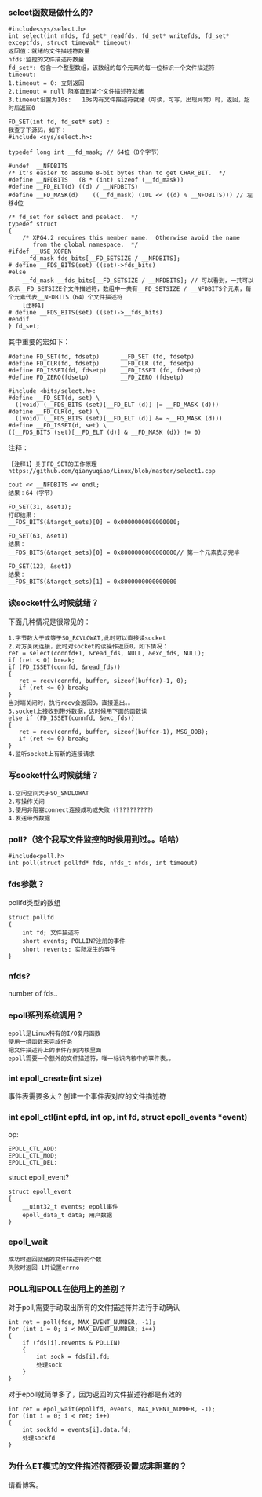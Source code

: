 ### select函数是做什么的?
```
#include<sys/select.h>
int select(int nfds, fd_set* readfds, fd_set* writefds, fd_set* exceptfds, struct timeval* timeout)
返回值：就绪的文件描述符数量
nfds:监控的文件描述符数量
fd_set*: 包含一个整型数组，该数组的每个元素的每一位标识一个文件描述符
timeout: 
1.timeout = 0: 立刻返回
2.timeout = null 阻塞直到某个文件描述符就绪
3.timeout设置为10s:   10s内有文件描述符就绪（可读，可写，出现异常）时，返回，超时后返回0

FD_SET(int fd, fd_set* set) :
我查了下源码，如下：
#include <sys/select.h>:

typedef long int __fd_mask; // 64位（8个字节）

#undef  __NFDBITS
/* It's easier to assume 8-bit bytes than to get CHAR_BIT.  */
#define __NFDBITS   (8 * (int) sizeof (__fd_mask))
#define __FD_ELT(d) ((d) / __NFDBITS)
#define __FD_MASK(d)    ((__fd_mask) (1UL << ((d) % __NFDBITS))) // 左移d位

/* fd_set for select and pselect.  */
typedef struct
{
    /* XPG4.2 requires this member name.  Otherwise avoid the name
       from the global namespace.  */
#ifdef __USE_XOPEN
    __fd_mask fds_bits[__FD_SETSIZE / __NFDBITS];
# define __FDS_BITS(set) ((set)->fds_bits)
#else
    __fd_mask __fds_bits[__FD_SETSIZE / __NFDBITS]; // 可以看到，一共可以表示__FD_SETSIZE个文件描述符，数组中一共有__FD_SETSIZE / __NFDBITS个元素，每个元素代表__NFDBITS（64）个文件描述符
    [注释1]
# define __FDS_BITS(set) ((set)->__fds_bits)
#endif
} fd_set;
```
其中重要的宏如下：
```
#define FD_SET(fd, fdsetp)      __FD_SET (fd, fdsetp)
#define FD_CLR(fd, fdsetp)      __FD_CLR (fd, fdsetp)
#define FD_ISSET(fd, fdsetp)    __FD_ISSET (fd, fdsetp)
#define FD_ZERO(fdsetp)         __FD_ZERO (fdsetp)

#include <bits/select.h>:
#define __FD_SET(d, set) \
  ((void) (__FDS_BITS (set)[__FD_ELT (d)] |= __FD_MASK (d)))
#define __FD_CLR(d, set) \
  ((void) (__FDS_BITS (set)[__FD_ELT (d)] &= ~__FD_MASK (d)))
#define __FD_ISSET(d, set) \
((__FDS_BITS (set)[__FD_ELT (d)] & __FD_MASK (d)) != 0)
```
注释：
```
【注释1】关于FD_SET的工作原理
https://github.com/qianyuqiao/Linux/blob/master/select1.cpp

cout << __NFDBITS << endl;
结果：64（字节）

FD_SET(31, &set1);
打印结果：
__FDS_BITS(&target_sets)[0] = 0x0000000080000000;

FD_SET(63, &set1)
结果：
__FDS_BITS(&target_sets)[0] = 0x8000000000000000// 第一个元素表示完毕

FD_SET(123, &set1)
结果：
__FDS_BITS(&target_sets)[1] = 0x8000000000000000
```

### 读socket什么时候就绪？
 下面几种情况是很常见的：
 ```
 1.字节数大于或等于SO_RCVLOWAT,此时可以直接读socket
 2.对方关闭连接，此时对socket的读操作返回0，如下情况：
ret = select(connfd+1, &read_fds, NULL, &exc_fds, NULL);
if (ret < 0) break;
if (FD_ISSET(connfd, &read_fds))
{
    ret = recv(connfd, buffer, sizeof(buffer)-1, 0);
    if (ret <= 0) break;
}
当对端关闭时，执行recv会返回0，直接退出。。
3.socket上接收到带外数据，这时候用下面的函数读
else if (FD_ISSET(connfd, &exc_fds))
{
    ret = recv(connfd, buffer, sizeof(buffer-1), MSG_OOB);
    if (ret <= 0) break;
}
4.监听socket上有新的连接请求
 ```
 
 ### 写socket什么时候就绪？
 ```
 1.空闲空间大于SO_SNDLOWAT
 2.写操作关闭
 3.使用非阻塞connect连接成功或失败（??????????）
 4.发送带外数据
 ```
 
 ### poll?（这个我写文件监控的时候用到过。。哈哈）
 ```
#include<poll.h>
int poll(struct pollfd* fds, nfds_t nfds, int timeout)
```

### fds参数？
pollfd类型的数组
```
struct pollfd
{
    int fd; 文件描述符
    short events; POLLIN?注册的事件
    short revents; 实际发生的事件
}
```

### nfds?
number of fds..

### epoll系列系统调用？
```
epoll是Linux特有的I/O复用函数
使用一组函数来完成任务
把文件描述符上的事件存到内核里面
epoll需要一个额外的文件描述符，唯一标识内核中的事件表。。
```

### int epoll_create(int size)
事件表需要多大？创建一个事件表对应的文件描述符

### int epoll_ctl(int epfd, int op, int fd, struct epoll_events \*event)
op:
```
EPOLL_CTL_ADD:
EPOLL_CTL_MOD;
EPOLL_CTL_DEL:
```
struct epoll_event?
```
struct epoll_event
{
    __uint32_t events; epoll事件
    epoll_data_t data; 用户数据
}
```

### epoll_wait
```
成功时返回就绪的文件描述符的个数
失败时返回-1并设置errno
```

### POLL和EPOLL在使用上的差别？
对于poll,需要手动取出所有的文件描述符并进行手动确认
```
int ret = poll(fds, MAX_EVENT_NUMBER, -1);
for (int i = 0; i < MAX_EVENT_NUMBER; i++)
{
    if (fds[i].revents & POLLIN)
    {
        int sock = fds[i].fd;
        处理sock
    }
}
```
对于epoll就简单多了，因为返回的文件描述符都是有效的
```
int ret = epol_wait(epollfd, events, MAX_EVENT_NUMBER, -1);
for (int i = 0; i < ret; i++)
{
    int sockfd = events[i].data.fd;
    处理sockfd
}
```

### 为什么ET模式的文件描述符都要设置成非阻塞的？
请看博客。

